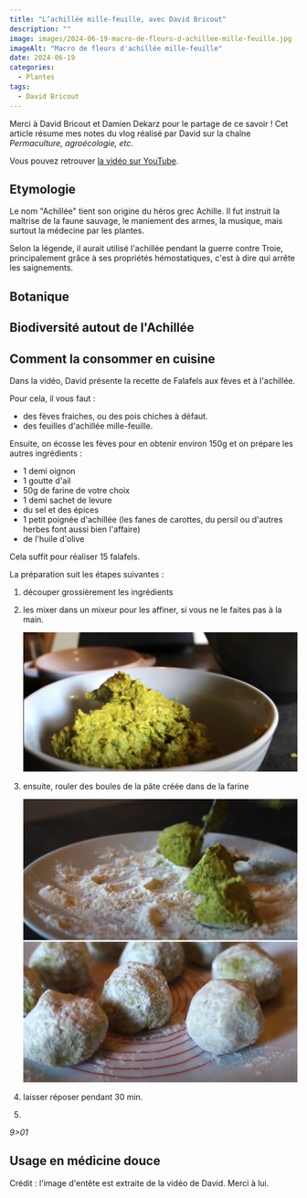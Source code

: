 ```yaml
---
title: "L’achillée mille-feuille, avec David Bricout"
description: ""
image: images/2024-06-19-macro-de-fleurs-d-achillee-mille-feuille.jpg
imageAlt: "Macro de fleurs d'achillée mille-feuille"
date: 2024-06-19
categories:
  - Plantes
tags:
  - David Bricout
---
```


Merci à David Bricout et Damien Dekarz pour le partage de ce savoir !
Cet article résume mes notes du vlog réalisé par David sur la chaîne _Permaculture, agroécologie, etc_.

<!-- more -->

Vous pouvez retrouver [la vidéo sur YouTube](https://www.youtube.com/watch?v=381Y_pdQgCw).

## Etymologie

Le nom "Achillée" tient son origine du héros grec Achille. Il fut instruit la maîtrise de la faune sauvage, le maniement des armes, la musique, mais surtout la médecine par les plantes.

Selon la légende, il aurait utilisé l'achillée pendant la guerre contre Troie, principalement grâce à ses propriétés hémostatiques, c'est à dire qui arrête les saignements.

## Botanique

## Biodiversité autout de l'Achillée

## Comment la consommer en cuisine

Dans la vidéo, David présente la recette de Falafels aux fèves et à l'achillée.

Pour cela, il vous faut :

- des fèves fraiches, ou des pois chiches à défaut.
- des feuilles d'achillée mille-feuille.

Ensuite, on écosse les fèves pour en obtenir environ 150g et on prépare les autres ingrédients :

- 1 demi oignon
- 1 goutte d'ail
- 50g de farine de votre choix
- 1 demi sachet de levure
- du sel et des épices
- 1 petit poignée d'achillée (les fanes de carottes, du persil ou d'autres herbes font aussi bien l'affaire)
- de l'huile d'olive

Cela suffit pour réaliser 15 falafels.

La préparation suit les étapes suivantes :

1. découper grossièrement les ingrédients
2. les mixer dans un mixeur pour les affiner, si vous ne le faites pas à la main.

   ![La consistance finale à obtenir](images/consistance-finale.jpg)

3. ensuite, rouler des boules de la pâte créée dans de la farine

   ![Avant de rouler les boules](images/avant-de-rouler-les-boules.jpg)
   ![Après avoir roulé les boules](images/apres-avoir-roule-les-boules.jpg)

4. laisser réposer pendant 30 min.
5.

_9>01_

## Usage en médicine douce

Crédit : l'image d'entête est extraite de la vidéo de David. Merci à lui.
